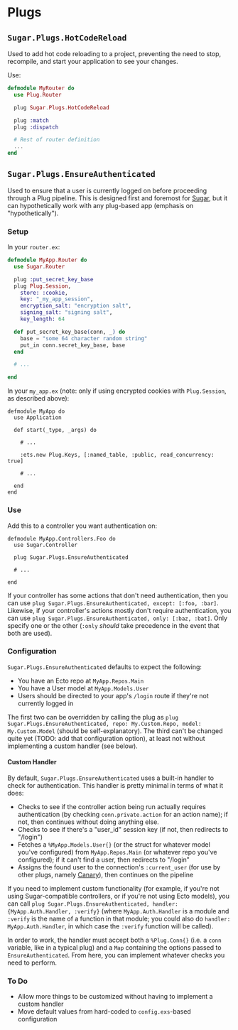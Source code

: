 # Plugs

## `Sugar.Plugs.HotCodeReload`

Used to add hot code reloading to a project, preventing the need to stop, recompile, and start your application to see your changes.

Use:

```elixir
defmodule MyRouter do
  use Plug.Router

  plug Sugar.Plugs.HotCodeReload

  plug :match
  plug :dispatch

  # Rest of router definition
  ...
end
```

## `Sugar.Plugs.EnsureAuthenticated`

Used to ensure that a user is currently logged on before proceeding through a Plug pipeline.  This is designed first and foremost for [Sugar](http://sugar-framework.github.io), but it can hypothetically work with any plug-based app (emphasis on "hypothetically").

### Setup

In your `router.ex`:

```elixir
defmodule MyApp.Router do
  use Sugar.Router

  plug :put_secret_key_base
  plug Plug.Session,
    store: :cookie,
    key: "_my_app_session",
    encryption_salt: "encryption salt",
    signing_salt: "signing salt",
    key_length: 64

  def put_secret_key_base(conn, _) do
    base = "some 64 character random string"
    put_in conn.secret_key_base, base
  end

  # ...

end
```

In your `my_app.ex` (note: only if using encrypted cookies with `Plug.Session`, as described above):

```
defmodule MyApp do
  use Application

  def start(_type, _args) do

    # ...

    :ets.new Plug.Keys, [:named_table, :public, read_concurrency: true]

    # ...

  end
end
```

### Use

Add this to a controller you want authentication on:

```
defmodule MyApp.Controllers.Foo do
  use Sugar.Controller

  plug Sugar.Plugs.EnsureAuthenticated

  # ...

end
```

If your controller has some actions that don't need authentication, then you can use `plug Sugar.Plugs.EnsureAuthenticated, except: [:foo, :bar]`.  Likewise, if your controller's actions mostly don't require authentication, you can use `plug Sugar.Plugs.EnsureAuthenticated, only: [:baz, :bat]`.  Only specify one or the other (`:only` *should* take precedence in the event that both are used).

### Configuration

`Sugar.Plugs.EnsureAuthenticated` defaults to expect the following:

* You have an Ecto repo at `MyApp.Repos.Main`
* You have a User model at `MyApp.Models.User`
* Users should be directed to your app's `/login` route if they're not currently logged in

The first two can be overridden by calling the plug as `plug Sugar.Plugs.EnsureAuthenticated, repo: My.Custom.Repo, model: My.Custom.Model` (should be self-explanatory).  The third can't be changed quite yet (TODO: add that configuration option), at least not without implementing a custom handler (see below).

#### Custom Handler

By default, `Sugar.Plugs.EnsureAuthenticated` uses a built-in handler to check for authentication.  This handler is pretty minimal in terms of what it does:

* Checks to see if the controller action being run actually requires authentication (by checking `conn.private.action` for an action name); if not, then continues without doing anything else.
* Checks to see if there's a "user_id" session key (if not, then redirects to "/login")
* Fetches a `%MyApp.Models.User{}` (or the struct for whatever model you've configured) from `MyApp.Repos.Main` (or whatever repo you've configured); if it can't find a user, then redirects to "/login"
* Assigns the found user to the connection's `:current_user` (for use by other plugs, namely [Canary](https://github.com/cpjk/canary)), then continues on the pipeline

If you need to implement custom functionality (for example, if you're not using Sugar-compatible controllers, or if you're not using Ecto models), you can call `plug Sugar.Plugs.EnsureAuthenticated, handler: {MyApp.Auth.Handler, :verify}` (where `MyApp.Auth.Handler` is a module and `:verify` is the name of a function in that module; you could also do `handler: MyApp.Auth.Handler`, in which case the `:verify` function will be called).

In order to work, the handler must accept both a `%Plug.Conn{}` (i.e. a `conn` variable, like in a typical plug) and a `Map` containing the options passed to `EnsureAuthenticated`.  From here, you can implement whatever checks you need to perform.

### To Do

* Allow more things to be customized without having to implement a custom handler
* Move default values from hard-coded to `config.exs`-based configuration
